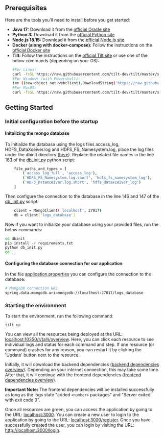 ## Prerequisites

Here are the tools you'll need to install before you get started:
- **Java 17:** Download it from the [official Oracle site](https://www.oracle.com/java/technologies/downloads/#jdk17-windows)
- **Python 3:** Download it from the [official Python site](https://www.python.org/downloads/release/python-3115/)
- **Node.js 18.15:** Download it from the [official Node.js site](https://nodejs.org/download/release/v18.15.0/)
- **Docker (along with docker-compose):** Follow the instructions on
  the [official Docker site](https://docs.docker.com/engine/install/)
- **Tilt:** Follow the instructions on the [official Tilt site](https://docs.tilt.dev/install.html) or use one of the below commands (depending on your OS):
  ```bash
  #For Linux: 
  curl -fsSL https://raw.githubusercontent.com/tilt-dev/tilt/master/scripts/install.sh | bash
  #For Windows (with Powershell): 
  iex ((new-object net.webclient).DownloadString('https://raw.githubusercontent.com/tilt-dev/tilt/master/scripts/install.ps1'))
  #For MacOS: 
  curl -fsSL https://raw.githubusercontent.com/tilt-dev/tilt/master/scripts/install.sh | bash

## Getting Started

### Initial configuration before the startup

#### Initalizing the mongo database

To initialize the database using the logs files access_log, HDFS_DataXceiver.log and HDFS_FS_Namesystem.log, place the log files under the dbinit directory ([here](dbinit)).
Replace the related file names in the line 163 of the [db_init.py](dbinit/db_init.py) python script:
```bash
    file_paths_and_types = [
        ('access_log_full', 'access_log'),
        ('HDFS_FS_Namesystem.log.short', 'hdfs_fs_namesystem_log'),
        ('HDFS_DataXceiver.log.short', 'hdfs_dataxceiver_log')
    ]
```
Then configure the connection to the database in the line 146 and 147 of the [db_init.py](dbinit/db_init.py) script:
```bash
    client = MongoClient('localhost', 27017)
    db = client['logs_database']
```
Now if you want to initialize your database using your provided files, run the below commands:
```bash
cd dbinit
pip install -r requirements.txt
python db_init.py
cd ..
```
#### Configuring the database connection for our application
In the file [application.properties](src/main/resources/application.properties) you can configure the connection
to the database:
```bash
# MongoDB connection URL
spring.data.mongodb.uri=mongodb://localhost:27017/logs_database
```
### Starting the environment
To start the environment, run the following command:

`tilt up`

You can view all the resources being deployed at the
URL: [localhost:10350/r/(all)/overview](http://localhost:10350/r/(all)/overview). Here, you can click each resource to
see individual logs and status for each command and step. If one resource (or command) crashes for any reason, you can
restart it by clicking the 'Update' button next to the resource.

Initially, it will download the backend
dependencies ([backend dependencies overview](http://localhost:10350/r/backend_dependencies/overview)). Depending on
your internet connection, this may take some time. After that, it will continue with the frontend
dependencies ([frontend dependencies overview](http://localhost:10350/r/frontend_dependencies/overview)).

**Important Note:** The frontend dependencies will be installed successfully as long as the logs state "added `<number>`
packages" and "Server exited with exit code 0".

Once all resources are green, you can access the application by going to the
URL: [localhost:3000](http://localhost:3000/). You can create a new user to login to the application by going to the
URL: [localhost:3000/register](http://localhost:3000/register). Once you have successfully created the user, you can
login by visiting the URL: [http://localhost:3000/login](http://localhost:3000/login).